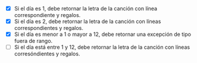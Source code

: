 ﻿- [x] Si el día es 1, debe retornar la letra de la canción con línea correspondiente y regalos.
- [x] Si el día es 2, debe retornar la letra de la canción con líneas correspondientes y regalos.
- [x] Si el día es menor a 1 o mayor a 12, debe retornar una excepción de tipo fuera de rango.
- [ ] Si el día está entre 1 y 12, debe retornar la letra de la canción con líneas corresóndientes y regalos.
